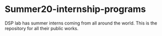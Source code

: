 # Summer20-internship-programs
DSP lab has summer interns coming from all around the world. 
This is the repository for all their public works.
